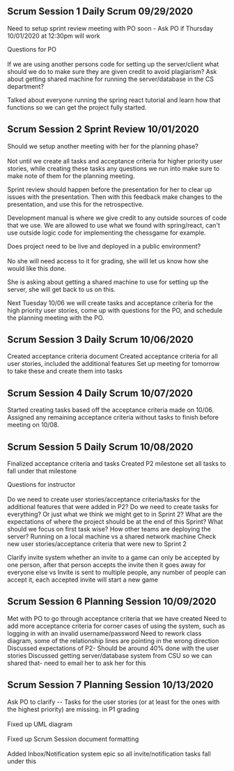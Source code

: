 ## Scrum Session 1 Daily Scrum 09/29/2020

Need to setup sprint review meeting with PO soon - Ask PO if Thursday 10/01/2020 at 12:30pm will work

Questions for PO
<br/><br/>
If we are using another persons code for setting up the server/client what should we do to make sure they are given credit to avoid plagiarism?
Ask about getting shared machine for running the server/database in the CS department?

Talked about everyone running the spring react tutorial and learn how that functions so we can get the project fully started.

## Scrum Session 2  Sprint Review 10/01/2020

Should we setup another meeting with her for the planning phase?
<br/><br/>
Not until we create all tasks and acceptance criteria for higher priority user stories, while creating these tasks any questions we run into make sure to make note of them for the planning meeting.

Sprint review should happen before the presentation for her to clear up issues with the presentation. Then with this feedback make changes to the presentation, and use this for the retrospective.

Development manual is where we give credit to any outside sources of code that we use. We are allowed to use what we found with spring/react, can't use outside logic code for implementing the chessgame for example.

Does project need to be live and deployed in a public environment? 
<br/><br/>
No she will need access to it for grading, she will let us know how she would like this done.

She is asking about getting a shared machine to use for setting up the server, she will get back to us on this.

Next Tuesday 10/06 we will create tasks and acceptance criteria for the high priority user stories, come up with questions for the PO, and schedule the planning meeting with the PO.

## Scrum Session 3  Daily Scrum 10/06/2020
Created acceptance criteria document 
Created acceptance criteria for all user stories, included the additional features
Set up meeting for tomorrow to take these and create them into tasks


## Scrum Session 4  Daily Scrum 10/07/2020
Started creating tasks based off the acceptance criteria made on 10/06. 
Assigned any remaining acceptance criteria without tasks to finish before meeting on 10/08.

## Scrum Session 5  Daily Scrum 10/08/2020
Finalized acceptance criteria and tasks
Created P2 milestone set all tasks to fall under that milestone

Questions for instructor
<br/><br/>
Do we need to create user stories/acceptance criteria/tasks for the additional features that were added in P2?
Do we need to create tasks for everything? Or just what we think we might get to in Sprint 2?
What are the expectations of where the project should be at the end of this Sprint?
What should we focus on first task wise?
How other teams are deploying the server? Running on a local machine vs a shared network machine
Check new user stories/acceptance criteria that were new to Sprint 2

Clarify invite system whether an invite to a game can only be accepted by one person, after that person accepts the invite then it goes away for everyone else
vs
Invite is sent to multiple people, any number of people can accept it, each accepted invite will start a new game


## Scrum Session 6  Planning Session 10/09/2020
Met with PO to go through acceptance criteria that we have created
Need to add more acceptance criteria for corner cases of using the system, such as logging in with an invalid username/password
Need to rework class diagram, some of the relationship lines are pointing in the wrong direction
Discussed expectations of P2- Should be around 40% done with the user stories 
Discussed getting server/database system from CSU so we can shared that- need to email her to ask her for this

## Scrum Session 7  Planning Session 10/13/2020
Ask PO to clarify -- Tasks for the user stories (or at least for the ones with the highest priority) are missing. in P1 grading<br/><br/>
Fixed up UML diagram<br/><br/>
Fixed up Scrum Session document formatting<br/><br/>
Added Inbox/Notification system epic so all invite/notification tasks fall under this<br/><br/>
